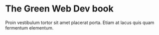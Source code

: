 # The Green Web Dev book

Proin vestibulum tortor sit amet placerat porta. Etiam at lacus quis quam fermentum elementum.
